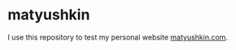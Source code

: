 # matyushkin

I use this repository to test my personal website [matyushkin.com](http://matyushkin.com/).